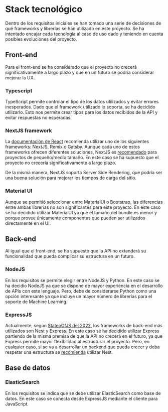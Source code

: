 # Stack tecnológico

Dentro de los requisitos iniciales se han tomado una serie de decisiones de qué frameworks y librerías se han utilizado en este proyecto. Se ha intentado encajar cada tecnología al caso de uso dado y teniendo en cuenta posibles evoluciones del proyecto.

## Front-end

Para el front-end se ha considerado que el proyecto no crecerá significativamente a largo plazo y que en un futuro se podría considerar mejorar la UX.

### Typescript

TypeScript permite controlar el tipo de los datos utilizados y evitar errores inesperados. Dado que el framework utilizado lo soporta, se ha decidido utilizarlo. Esto nos permite crear tipos para los datos recibidos de la API y evitar respuestas no esperadas.

### NextJS framework

La [documentación de React](https://react.dev/learn/start-a-new-react-project#production-grade-react-frameworks) recomienda utilizar uno de los siguientes frameworks: NextJS, Remix o Gatsby. Aunque cada uno de estos frameworks ofrecen diferentes soluciones, NextJS es [recomendado](https://medium.com/codex/next-js-vs-remix-vs-gatsby-which-one-to-choose-for-your-next-project-ab89fb8e48c4#:~:text=team's%20skill%20level.-,Next.,load%20times%20and%20SEO%20optimization.) para proyectos de pequeño/medio tamaño. En este caso se ha supuesto que el proyecto no crecería significativamente a largo plazo.

De la misma manera, NextJS soporta Server Side Rendering, que podría ser una buena solución para mejorar los tiempos de carga del sitio.

### Material UI

Aunque se permitió seleccionar entre MaterialUI o Bootstrap, las diferencias entre ambas librerías no son significantes para este proyecto. En este caso se ha decidido utilizar MaterialUI ya que el tamaño del bundle es menor y porque provee únicamente componentes que pueden ser utilizados directamente en el UI.

## Back-end

Al igual que el front-end, se ha supuesto que la API no extenderá su funcionalidad que pueda complicar su estructura en un futuro.

### NodeJS

En los requisitos se permite elegir entre NodeJS y Python. En este caso se ha decidio NodeJS ya que se dispone de mayor experiencia en el desarrollo de APIs con este lenguaje. Pero, debe de considerarse Python como una opción interesante ya que incluye un mayor número de librerías para el soporte de Machine Learning.

### ExpressJS

Actualmente, según [StateoOfJS del 2022](https://2022.stateofjs.com/en-US/other-tools/#backend_frameworks), los frameworks de back-end más utilizados son Nest y Express. En este caso se ha decidido utilizar Express partiendo de la misma premisa de que la API no crecerá en el futuro, ya que Express permite mayor flexibilidad al estructurar el proyecto. Pero, en cualquier caso, si se va a desarrollar un backend que pueda crecer y deba respetar una estructura se [recomienda](https://dev.to/muratcanyuksel/nestjs-vs-express-which-framework-to-choose-for-your-next-project-4ook#:~:text=NestJS%20provides%20a%20more%20structured,simple%20or%20small%2Dscale%20APIs.) utilizar Nest.

## Base de datos

### ElasticSearch

En los requisitos se indica que se debe utilizar ElasticSearch como base de datos. En este caso se conecta desde ExpressJS mediante el cliente para JavaScript.
